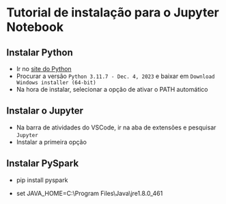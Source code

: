 # Tutorial de instalação para o Jupyter Notebook

## Instalar Python
- Ir no [site do Python](https://www.python.org/downloads/windows)
- Procurar a versão `Python 3.11.7 - Dec. 4, 2023` e baixar em `Download Windows installer (64-bit)`
- Na hora de instalar, selecionar a opção de ativar o PATH automático

## Instalar o Jupyter
- Na barra de atividades do VSCode, ir na aba de extensões e pesquisar `Jupyter`
- Instalar a primeira opção

## Instalar PySpark
- pip install pyspark

- set JAVA_HOME=C:\Program Files\Java\jre1.8.0_461
